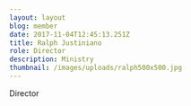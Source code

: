 ```yaml
---
layout: layout
blog: member
date: 2017-11-04T12:45:13.251Z
title: Ralph Justiniano
role: Director
description: Ministry
thumbnail: /images/uploads/ralph500x500.jpg
---
```

Director
